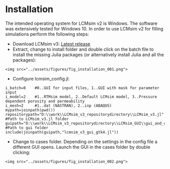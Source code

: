 # Installation 

The intended operating system for LCMsim v2 is Windows. The software was extensively tested for Windows 10. In order to use LCMsim v2 for filling simulations perform the following steps:
- Download LCMsim v3: [Latest release](https://www.obertscheider.com/download/LCMsim_v3_latestrelease.zip)
- Extract, change to install folder and double click on the batch file to install the missing Julia packages (or alternatively install Julia and all the packages):
```@raw html
<img src="../assets/figures/fig_installation_001.png">
```
- Configure lcmsim_config.jl:
```
i_batch=0    #0..GUI for input files, 1..GUI with mask for parameter input 
i_model=2    #1..RTMsim model, 2..Default LCMsim model, 3..Pressure dependent porosity and permeability
i_mesh=2     #1..dat (NASTRAN), 2..inp (ABAQUS)
mypath=joinpath(pwd())
repositorypath="D:\\work\\LCMsim_v3_repositorydirectory\\LCMsim_v3.jl"    #Path to LCMsim_v3.jl folder
guipath="D:\\work\\LCMsim_v3_repositorydirectory\\LCMsim_GUI\\gui_and_cases\\gui"    #Path to gui folder
include(joinpath(guipath,"lcmsim_v3_gui_gtk4.jl"))
```
- Change to cases folder. Depending on the settings in the config file a different GUI opens. Launch the GUI in the cases folder by double clicking:
```@raw html
<img src="../assets/figures/fig_installation_002.png">
```
